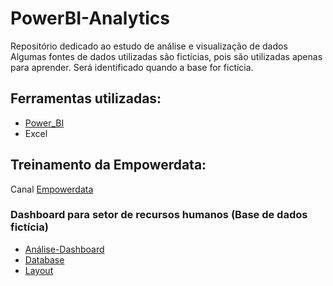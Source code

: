 # PowerBI-Analytics
Repositório dedicado ao estudo de análise e visualização de dados
Algumas fontes de dados utilizadas são fictícias, pois são utilizadas apenas para aprender.
Será identificado quando a base for fictícia.

## Ferramentas utilizadas:
- [Power_BI](https://powerbi.microsoft.com/pt-br/desktop/)
- Excel

## Treinamento da Empowerdata:
Canal [Empowerdata](https://www.youtube.com/channel/UCX8dXdLxlgBSKcOhb-ixuJg)

### Dashboard para setor de recursos humanos (Base de dados fictícia)
- [Análise-Dashboard](/People-Management-Analysis/Human-Resources-Analysis.pbix)
- [Database](/People-Management-Analysis/Database)
- [Layout](/People-Management-Analysis/Template)